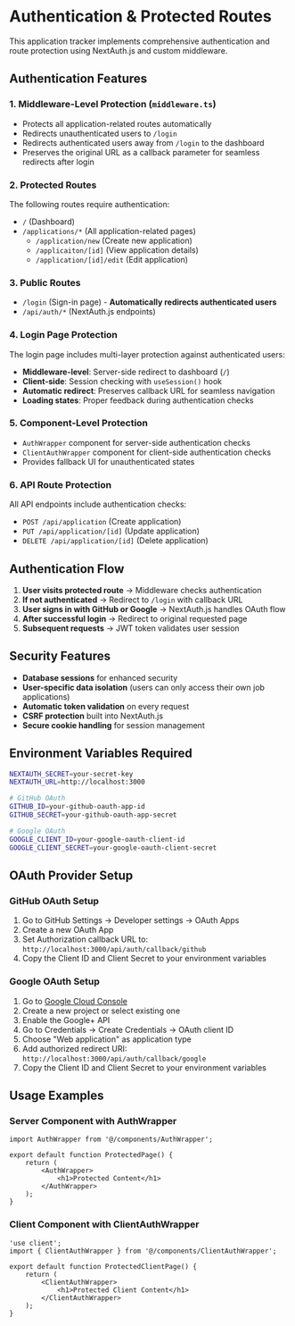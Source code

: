 # Authentication & Protected Routes

This application tracker implements comprehensive authentication and route protection using NextAuth.js and custom middleware.

## Authentication Features

### 1. **Middleware-Level Protection** (`middleware.ts`)

- Protects all application-related routes automatically
- Redirects unauthenticated users to `/login`
- Redirects authenticated users away from `/login` to the dashboard
- Preserves the original URL as a callback parameter for seamless redirects after login

### 2. **Protected Routes**

The following routes require authentication:

- `/` (Dashboard)
- `/applications/*` (All application-related pages)
  - `/application/new` (Create new application)
  - `/applicaiton/[id]` (View application details)
  - `/application/[id]/edit` (Edit application)

### 3. **Public Routes**

- `/login` (Sign-in page) - **Automatically redirects authenticated users**
- `/api/auth/*` (NextAuth.js endpoints)

### 4. **Login Page Protection**

The login page includes multi-layer protection against authenticated users:

- **Middleware-level**: Server-side redirect to dashboard (`/`)
- **Client-side**: Session checking with `useSession()` hook
- **Automatic redirect**: Preserves callback URL for seamless navigation
- **Loading states**: Proper feedback during authentication checks

### 5. **Component-Level Protection**

- `AuthWrapper` component for server-side authentication checks
- `ClientAuthWrapper` component for client-side authentication checks
- Provides fallback UI for unauthenticated states

### 6. **API Route Protection**

All API endpoints include authentication checks:

- `POST /api/application` (Create application)
- `PUT /api/application/[id]` (Update application)
- `DELETE /api/application/[id]` (Delete application)

## Authentication Flow

1. **User visits protected route** → Middleware checks authentication
2. **If not authenticated** → Redirect to `/login` with callback URL
3. **User signs in with GitHub or Google** → NextAuth.js handles OAuth flow
4. **After successful login** → Redirect to original requested page
5. **Subsequent requests** → JWT token validates user session

## Security Features

- **Database sessions** for enhanced security
- **User-specific data isolation** (users can only access their own job applications)
- **Automatic token validation** on every request
- **CSRF protection** built into NextAuth.js
- **Secure cookie handling** for session management

## Environment Variables Required

```bash
NEXTAUTH_SECRET=your-secret-key
NEXTAUTH_URL=http://localhost:3000

# GitHub OAuth
GITHUB_ID=your-github-oauth-app-id
GITHUB_SECRET=your-github-oauth-app-secret

# Google OAuth
GOOGLE_CLIENT_ID=your-google-oauth-client-id
GOOGLE_CLIENT_SECRET=your-google-oauth-client-secret
```

## OAuth Provider Setup

### GitHub OAuth Setup

1. Go to GitHub Settings → Developer settings → OAuth Apps
2. Create a new OAuth App
3. Set Authorization callback URL to: `http://localhost:3000/api/auth/callback/github`
4. Copy the Client ID and Client Secret to your environment variables

### Google OAuth Setup

1. Go to [Google Cloud Console](https://console.cloud.google.com/)
2. Create a new project or select existing one
3. Enable the Google+ API
4. Go to Credentials → Create Credentials → OAuth client ID
5. Choose "Web application" as application type
6. Add authorized redirect URI: `http://localhost:3000/api/auth/callback/google`
7. Copy the Client ID and Client Secret to your environment variables

## Usage Examples

### Server Component with AuthWrapper

```tsx
import AuthWrapper from '@/components/AuthWrapper';

export default function ProtectedPage() {
	return (
		<AuthWrapper>
			<h1>Protected Content</h1>
		</AuthWrapper>
	);
}
```

### Client Component with ClientAuthWrapper

```tsx
'use client';
import { ClientAuthWrapper } from '@/components/ClientAuthWrapper';

export default function ProtectedClientPage() {
	return (
		<ClientAuthWrapper>
			<h1>Protected Client Content</h1>
		</ClientAuthWrapper>
	);
}
```
